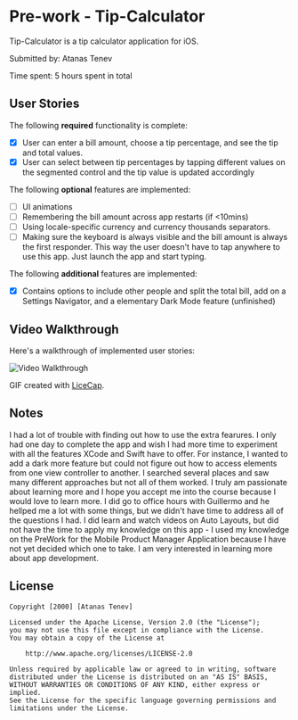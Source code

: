 # Pre-work - Tip-Calculator

Tip-Calculator is a tip calculator application for iOS.

Submitted by: Atanas Tenev

Time spent: 5 hours spent in total

## User Stories

The following **required** functionality is complete:

* [x] User can enter a bill amount, choose a tip percentage, and see the tip and total values.
* [x] User can select between tip percentages by tapping different values on the segmented control and the tip value is updated accordingly

The following **optional** features are implemented:

* [ ] UI animations
* [ ] Remembering the bill amount across app restarts (if <10mins)
* [ ] Using locale-specific currency and currency thousands separators.
* [ ] Making sure the keyboard is always visible and the bill amount is always the first responder. This way the user doesn't have to tap anywhere to use this app. Just launch the app and start typing.

The following **additional** features are implemented:

- [x] Contains options to include other people and split the total bill, add on a Settings Navigator, and a elementary Dark Mode feature (unfinished)

## Video Walkthrough

Here's a walkthrough of implemented user stories:

<img src='https://i.imgur.com/BfYiMvJ.gif' title='Video Walkthrough' width='' alt='Video Walkthrough' />

GIF created with [LiceCap](http://www.cockos.com/licecap/).

## Notes

I had a lot of trouble with finding out how to use the extra fearures. I only had one day to complete the app and wish I had more time to experiment with all the features XCode and Swift have to offer. For instance, I wanted to add a dark more feature but could not figure out how to access elements from one view controller to another. I searched several places and saw many different approaches but not all of them worked. I truly am passionate about learning more and I hope you accept me into the course because I would love to learn more. I did go to office hours with Guillermo and he hellped me a lot with some things, but we didn't have time to address all of the questions I had. I did learn and watch videos on Auto Layouts, but did not have the time to apply my knowledge on this app - I used my knowledge on the PreWork for the Mobile Product Manager Application because I have not yet decided which one to take. I am very interested in learning more about app development.

## License

    Copyright [2000] [Atanas Tenev]

    Licensed under the Apache License, Version 2.0 (the "License");
    you may not use this file except in compliance with the License.
    You may obtain a copy of the License at

        http://www.apache.org/licenses/LICENSE-2.0

    Unless required by applicable law or agreed to in writing, software
    distributed under the License is distributed on an "AS IS" BASIS,
    WITHOUT WARRANTIES OR CONDITIONS OF ANY KIND, either express or implied.
    See the License for the specific language governing permissions and
    limitations under the License.
